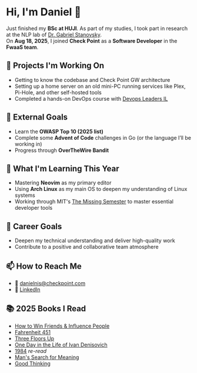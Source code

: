 # Hi, I'm Daniel 👋

Just finished my **BSc at HUJI**. As part of my studies, I took part in research at the NLP lab of [Dr. Gabriel Stanovsky](https://gabrielstanovsky.github.io/).  
On **Aug 18, 2025**, I joined **Check Point** as a **Software Developer** in the **FwaaS team**.  

## 🔭 Projects I'm Working On
- Getting to know the codebase and Check Point GW architecture  
- Setting up a home server on an old mini-PC running services like Plex, Pi-Hole, and other self-hosted tools  
- Completed a hands-on DevOps course with [Devops Leaders IL](https://www.linkedin.com/company/devops-leaders-il/)  

## 🎯 External Goals
- Learn the **OWASP Top 10 (2025 list)**  
- Complete some **Advent of Code** challenges in Go (or the language I’ll be working in)  
- Progress through **OverTheWire Bandit**  

## 🌱 What I'm Learning This Year
- Mastering **Neovim** as my primary editor  
- Using **Arch Linux** as my main OS to deepen my understanding of Linux systems  
- Working through MIT's [The Missing Semester](https://missing.csail.mit.edu/2020/data-wrangling/) to master essential developer tools  

## 💼 Career Goals
- Deepen my technical understanding and deliver high-quality work  
- Contribute to a positive and collaborative team atmosphere  

## 📫 How to Reach Me
- 📧 [danielnis@checkpoint.com](mailto:danielnis@checkpoint.com)  
- 🔗 [LinkedIn](https://linkedin.com/in/daniel-nisnevich)  


## 📚 2025 Books I Read
- [How to Win Friends & Influence People](https://www.goodreads.com/book/show/4865.How_to_Win_Friends_Influence_People)  
- [Fahrenheit 451](https://www.goodreads.com/book/show/13079982-fahrenheit-451)  
- [Three Floors Up](https://www.goodreads.com/book/show/35185844-three-floors-up)  
- [One Day in the Life of Ivan Denisovich](https://www.goodreads.com/book/show/17125.One_Day_in_the_Life_of_Ivan_Denisovich)  
- [1984](https://www.goodreads.com/book/show/61439040-1984) *re-read*  
- [Man's Search for Meaning](https://www.goodreads.com/book/show/4069.Man_s_Search_for_Meaning)  
- [Good Thinking](https://www.goodreads.com/book/show/55343888)  
